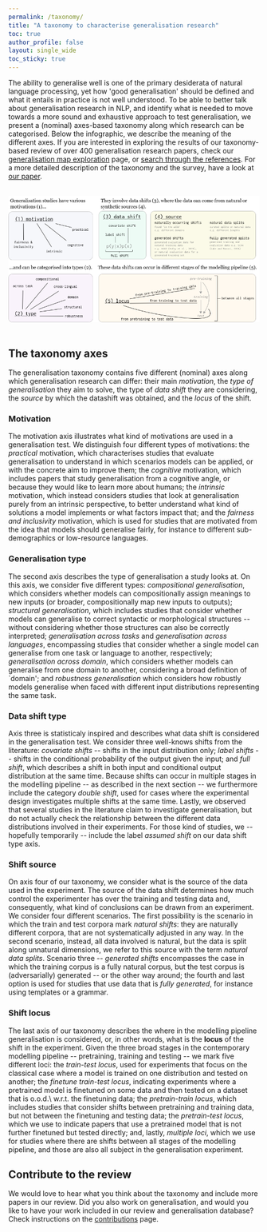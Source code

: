 ```yaml
---
permalink: /taxonomy/
title: "A taxonomy to characterise generalisation research"
toc: true
author_profile: false
layout: single_wide
toc_sticky: true
---
```


The ability to generalise well is one of the primary desiderata of natural language processing, yet how 'good generalisation' should be defined and what it entails in practice is not well understood.
To be able to better talk about generalisation research in NLP, and identify what is needed to move towards a more sound and exhaustive approach to test generalisation, we present a (nominal) axes-based taxonomy along which research can be categorised.
Below the infographic, we describe the meaning of the different axes.
If you are interested in exploring the results of our taxonomy-based review of over 400 generalisation research papers, check our [generalisation map exploration](/visualisations) page, or <a href="references">search through the references</a>.
For a more detailed description of the taxonomy and the survey, have a look at [our paper]().

<br>

<center>
    <img src="/assets/images/taxonomy_infographic.png" alt="Infographic for the generalisation taxonomy">
</center>

<br>


## The taxonomy axes

The generalisation taxonomy contains five different (nominal) axes along which generalisation research can differ: their main <i>motivation</i>, the <i>type of generalisation</i> they aim to solve, the type of <i>data shift</i> they are considering, the <i>source</i> by which the datashift was obtained, and the <i>locus</i> of the shift.

###  Motivation
The motivation axis illustrates what kind of motivations are used in a generalisation test.
We distinguish four different types of motivations: the <i>practical</i> motivation, which characterises studies that evaluate generalisation to understand in which scenarios models can be applied, or with the concrete aim to improve them; the <i>cognitive</i> motivation, which includes papers that study generalisation from a cognitive angle, or because they would like to learn more about humans; the <i>intrinsic</i> motivation, which instead considers studies that look at generalisation purely from an intrinsic perspective, to better understand what kind of solutions a model implements or what factors impact that; and the <i>fairness and inclusivity</i> motivation, which is used for studies that are motivated from the idea that models should generalise fairly, for instance to different sub-demographics or low-resource languages.

### Generalisation type
The second axis describes the type of generalisation a study looks at.
On this axis, we consider five different types: <i>compositional generalisation</i>, which considers whether models can compositionally assign meanings to new inputs (or broader, compositionally map new inputs to outputs); <i>structural generalisation</i>, which includes studies that consider whether models can generalise to correct syntactic or morphological structures -- without considering whether those structures can also be correctly interpreted; <i>generalisation across tasks</i> and <i>generalisation across languages</i>, encompassing studies that consider whether a single model can generalise from one task or language to another, respectively; <i>generalisation across domain</i>, which considers whether models can generalise from one domain to another, considering a broad definition of `domain'; and <i>robustness generalisation</i> which considers how robustly models generalise when faced with different input distributions representing the same task.

### Data shift type
Axis three is statisticaly inspired and describes what data shift is considered in the generalisation test.
We consider three well-knows shifts from the literature: <i>covariate shifts</i> -- shifts in the input distribution only; <i>label shifts</i> -- shifts in the conditional probability of the output given the input; and <i>full shift</i>, which describes a shift in both input and conditional output distribution at the same time.
Because shifts can occur in multiple stages in the modelling pipeline -- as described in the next section -- we furthermore include the category <i>double shift</i>, used for cases where the experimental design investigates multiple shifts at the same time.
Lastly, we observed that several studies in the literature claim to investigate generalisation, but do not actually check the relationship between the different data distributions involved in their experiments.
For those kind of studies, we -- hopefully temporarily -- include the label <i>assumed shift</i> on our data shift type axis.

### Shift source
On axis four of our taxonomy, we consider what is the source of the data used in the experiment.
The source of the data shift determines how much control the experimenter has over the training and testing data and, consequently, what kind of conclusions can be drawn from an experiment.
We consider four different scenarios.
The first possibility is the scenario in which the train and test corpora mark <i>natural shifts</i>: they are naturally different corpora, that are not systematically adjusted in any way.
In the second scenario, instead, all data involved is natural, but the data is split along unnatural dimensions, we refer to this source with the term <i>natural data splits</i>.
Scenario three -- <i>generated shifts</i> encompasses the case in which the training corpus is a fully natural corpus, but the test corpus is (adversarially) generated -- or the other way around; the fourth and last option is used for studies that use data that is <i>fully generated</i>, for instance using templates or a grammar.

### Shift locus
The last axis of our taxonomy describes the where in the modelling pipeline generalisation is considered, or, in other words, what is the <b>locus</b> of the shift in the experiment.
Given the three broad stages in the contemporary modelling pipeline -- pretraining, training and testing -- we mark five different loci: the <i>train-test locus</i>, used for experiments that focus on the classical case where a model is trained on one distribution and tested on another; the <i>finetune train-test locus</i>, indicating experiments where a pretrained model is finetuned on some data and then tested on a dataset that is o.o.d.\ w.r.t. the finetuning data; the <i>pretrain-train locus</i>, which includes studies that consider shifts between pretraining and training data, but not between the finetuning and testing data; the <i>pretrain-test locus</i>, which we use to indicate papers that use a pretrained model that is not further finetuned but tested directly; and, lastly, <i>multiple loci</i>, which we use for studies where there are shifts between all stages of the modelling pipeline, and those are also all subject in the generalisation experiment.

## Contribute to the review

We would love to hear what you think about the taxonomy and include more papers in our review.
Did you also work on generalisation, and would you like to have your work included in our review and generalisation database?
Check instructions on the [contributions](/contributions) page.
